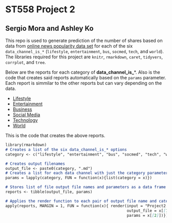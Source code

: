 # ST558 Project 2
## Sergio Mora and Ashley Ko

This repo is used to generate prediction of the number of shares based on data from [online news popularity data set](https://archive.ics.uci.edu/ml/datasets/Online+News+Popularity) for each of the six `data_channel_is_*` (`lifestyle`, `entertainment`, `bus`, `socmed`, `tech`, and `world`). The libraries required for this project are `knitr`, `rmarkdown`, `caret`, `tidyvers`, `corrplot`, and `tree`.


Below are the reports for each category of **data_channel_is_***. Also is the code that creates said reports automatically based on the `params` parameter. Each report is simmilar to the other reports but can vary depending on the data.

  - [Lifestyle](lifestyle.html)
  - [Entertainment](entertainment.html)
  - [Business](bus.html)
  - [Social Media](socmed.html)
  - [Technology](tech.html)
  - [World](world.html)


This is the code that creates the above reports.

```markdown
library(rmarkdown)
# Creates a list of the six data_channel_is_* options
category <- c("lifestyle", "entertainment", "bus", "socmed", "tech", "world")

# Creates output filenames
output_file <- paste0(category, ".md")
# Creates a list for each data channel with just the category parameter
params = lapply(category, FUN = function(x){list(category = x)})

# Stores list of file output file names and parameters as a data frame
reports <- tibble(output_file, params)

# Applies the render function to each pair of output file name and category
apply(reports, MARGIN = 1, FUN = function(x){ render(input = "Project2.Rmd",
                                                     output_file = x[[1]],
                                                     params = x[[2]])})
```
